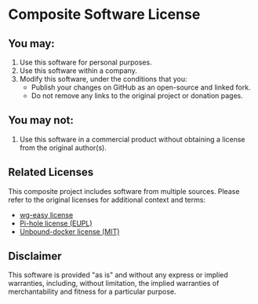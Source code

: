 # Composite Software License

## You may:

1. Use this software for personal purposes.
2. Use this software within a company.
3. Modify this software, under the conditions that you:
   - Publish your changes on GitHub as an open-source and linked fork.
   - Do not remove any links to the original project or donation pages.

## You may not:

1. Use this software in a commercial product without obtaining a license from the original author(s).

## Related Licenses

This composite project includes software from multiple sources. Please refer to the original licenses for additional context and terms:

- [wg-easy license](https://github.com/wg-easy/wg-easy/blob/master/LICENSE.md)
- [Pi-hole license (EUPL)](https://github.com/pi-hole/pi-hole/blob/master/LICENSE)
- [Unbound-docker license (MIT)](https://github.com/MatthewVance/unbound-docker/blob/master/LICENSE)

## Disclaimer

This software is provided "as is" and without any express or implied warranties, including, without limitation, the implied warranties of merchantability and fitness for a particular purpose.
